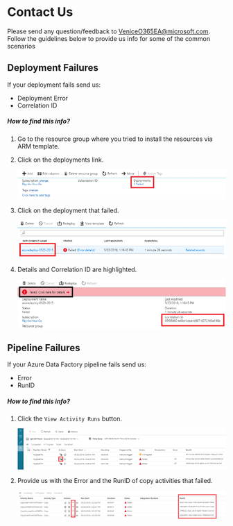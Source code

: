 # Contact Us

Please send any question/feedback to [VeniceO365EA@microsoft.com](mailto:veniceo365ea@microsoft.com). Follow the guidelines below to provide us info for some of the common scenarios

## Deployment Failures

If your deployment fails send us:

- Deployment Error
- Correlation ID

##### How to find this info?

1. Go to the resource group where you tried to install the resources via ARM template.
2. Click on the deployments link.

   ![](./images/contactus-deployment-1.png)

3. Click on the deployment that failed.

   ![](./images/contactus-deployment-2.png)

4. Details and Correlation ID are highlighted.

   ![](./images/contactus-deployment-3.png)

## Pipeline Failures

If your Azure Data Factory pipeline fails send us:

- Error
- RunID

##### How to find this info?

1. Click the `View Activity Runs` button.

   ![](./images/contactus-pipeline-1.png)

2. Provide us with the Error and the RunID of copy activities that failed.

   ![](./images/contactus-pipeline-2.png)